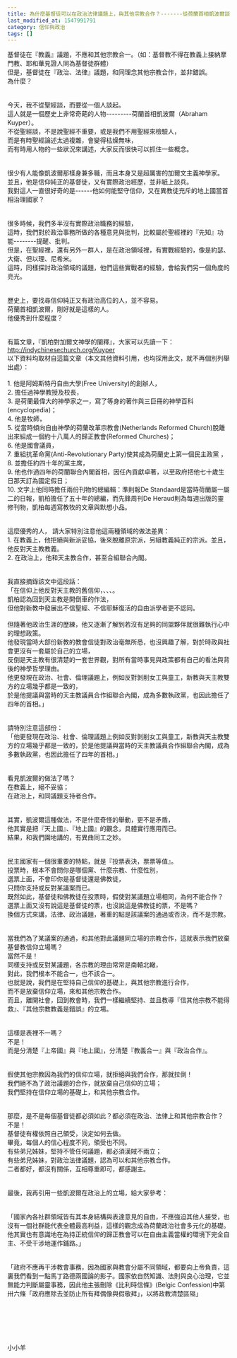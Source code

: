 ```yaml
---
title: 為什麼基督徒可以在政治法律議題上，與其他宗教合作？-------從荷蘭首相凱波爾談起
last_modified_at: 1547991791
category: 信仰與政治
tags: []
---
```


基督徒在『教義』議題，不應和其他宗教合一。（如：基督教不得在教義上接納摩門教、耶和華見證人同為基督徒群體）<br>但是，基督徒在『政治、法律』議題，和同理念其他宗教合作，並非錯誤。<br><!--more-->為什麼？<br><br><br>今天，我不從聖經談，而要從一個人談起。<br>這人就是一個歷史上非常奇葩的人物---------荷蘭首相凱波爾（Abraham Kuyper）。<br>不從聖經談，不是說聖經不重要，或是我們不用聖經來檢驗人，<br>而是有時聖經論述太過複雜，會變得枯燥無味，<br>而有時用人物的一些狀況來講述，大家反而很快可以抓住一些概念。<br><br><br>很少有人能像凱波爾那樣身兼多職，而且本身又是超厲害的加爾文主義神學家。<br>並且，他是信仰純正的基督徒，又有實際政治經歷，並非紙上談兵。<br>我對這人一直很好奇的是------他如何能堅守信仰，又在異教徒充斥的地上國當首相治理國家？<br><br><br>很多時候，我們多半沒有實際政治職務的經驗，<br>這時，我們對於政治事務所做的各種意見與批判，比較屬於聖經裡的『先知』功能--------提醒、批判。<br>但是，在聖經裡，還有另外一群人，是在政治領域裡，有實戰經驗的，像是約瑟、大衛、但以理、尼希米。<br>這時，同樣探討政治領域的議題，他們這些實戰者的經驗，會給我們另一個角度的亮光。<br><br><br>歷史上，要找尋信仰純正又有政治高位的人，並不容易。<br>荷蘭首相凱波爾，剛好就是這樣的人。<br>他優秀到什麼程度？<br><br><br>有篇文章，『凱柏對加爾文神學的闡釋』，大家可以先讀一下：<br>http://indychinesechurch.org/Kuyper<br>以下資料均取材自這篇文章（本文其他資料引用，也均採用此文，就不再個別列舉出處）：<br><br>1.	他是阿姆斯特丹自由大學(Free University)的創辦人，<br>2.	擔任過神學教授及校長，<br>3.	是荷蘭最偉大的神學家之一，寫了等身的著作與三巨冊的神學百科(encyclopedia)；<br>4.	他是牧師，<br>5.	從當時傾向自由神學的荷蘭改革宗教會(Netherlands Reformed Church)脫離出來組成一個約十八萬人的歸正教會(Reformed Churches)；<br>6.	他是國會議員，<br>7.	重組抗革命黨(Anti-Revolutionary Party)使其成為荷蘭史上第一個民主政黨 ，<br>8.	並擔任約四十年的黨主席，<br>9.	他也作過四年的荷蘭聯合內閣首相，因任內貢獻卓著，以至政府把他七十歲生日那天訂為國定假日；<br>10.	文字上他同時擔任兩份刊物的總編輯：準則報De Standaard是當時荷蘭屬一屬二的日報，凱柏擔任了五十年的總編，而先鋒周刊De Heraud則為每週出版的靈修刊物，凱柏每週寫教牧的文章與默想小品。<br><br><br>這麼優秀的人， 請大家特別注意他這兩種領域的做法差異：<br>1.	在教義上，他拒絕與新派妥協，後來脫離原宗派，另組教義純正的宗派。並且，他反對天主教教義。<br>2.	在政治上，他和天主教合作，甚至合組聯合內閣。<br><br><br>我直接摘錄該文中這段話：<br>「在信仰上他反對天主教的舊信仰，、、、。<br>凱柏認為回到天主教是開倒車的作法，<br>但他對新教中發展出不信聖經、不信耶穌復活的自由派學者更不認同。<br><br>但隨著他政治生涯的歷練，他又逐漸了解到若沒有足夠的同盟夥伴就很難執行心中的理想政策。<br>他發現當時大部份新教的教會信徒對政治毫無所悉，也沒興趣了解，對於時政與社會更沒有一套屬於自己的立場，<br>反倒是天主教有很清楚的一套世界觀，對所有當時事見與政策都有自己的看法與背後的神學哲學理由。<br>他更發現在政治、社會、倫理議題上，例如反對剝削女工與童工，新教與天主教雙方的立場幾乎都是一致的，<br>於是他提議與當時的天主教議員合作組聯合內閣，成為多數執政黨，也因此擔任了四年的首相。」<br><br><br>請特別注意這部份：<br>「他更發現在政治、社會、倫理議題上例如反對剝削女工與童工，新教與天主教雙方的立場幾乎都是一致的，於是他提議與當時的天主教議員合作組聯合內閣，成為多數執政黨，也因此擔任了四年的首相。」<br><br><br>看見凱波爾的做法了嗎？<br>在教義上，絕不妥協；<br>在政治上，和同議題支持者合作。<br><br><br>其實，凱波爾這種做法，不是什麼奇怪的舉動，更不是矛盾，<br>他其實是把『天上國』、『地上國』的觀念，具體實行應用而已。<br>結果，和我們園地講的，有異曲同工之妙。<br><br><br>民主國家有一個很重要的特點，就是『投票表決，票票等值』。<br>投票時，根本不會問你是哪個黨、什麼宗教、什麼性別，<br>選票上面，不會印你是基督徒還是佛教徒，<br>只問你支持或反對某議案而已。<br>既然如此，基督徒和佛教徒在投票時，假使對某議題立場相同，為何不能合作？<br>選票上面又沒有說這是基督徒的票，也沒說這是佛教徒的票，不是嗎？<br>換個方式來講，法律、政治議題，著重的點是該議案的通過或否決，而不是宗教。<br><br><br>當我們為了某議案的通過，和其他對此議題同立場的宗教合作，這就表示我們放棄基督教信仰立場嗎？<br>當然不是！<br>同樣支持或反對某議題，各宗教的理由常常是南轅北轍，<br>對此，我們根本不能合一，也不該合一。<br>也就是說，我們是在堅持自己信仰的基礎上，與其他宗教進行合作，<br>而不是放棄信仰立場，來和其他宗教合作。<br>而且，離開社會，回到教會時，我們一樣繼續堅持、並且教導『信其他宗教不能得救』、『其他宗教教義是錯誤』的立場。<br><br><br>這樣是表裡不一嗎？<br>不是！<br>而是分清楚『上帝國』與『地上國』，分清楚『教義合一』與『政治合作』。<br><br><br>假使其他宗教因為我們的信仰立場，就拒絕與我們合作，那就拉倒！<br>我們絕不為了政治議題的合作，就放棄自己信仰的立場；<br>我們堅持在信仰立場的基礎上，和其他宗教合作。<br><br><br>那麼，是不是每個基督徒都必須如此？都必須在政治、法律上和其他宗教合作？<br>不是！<br>基督徒有權依照自己領受，決定如何去做。<br>畢竟，每個人的信心程度不同，領受也不同。<br>有些弟兄姊妹，堅持不管任何議題，都必須漢賊不兩立；<br>有些弟兄姊妹，對政治法律議題，認為可以和其他宗教合作。<br>二者都好，都沒有關係，互相尊重即可，都感謝主。<br><br><br>最後，我再引用一些凱波爾在政治上的立場，給大家參考：<br><br><br>「國家內各社群領域皆有其本身結構與表達意見的自由，不應強迫其他人接受，也沒有一個社群能代表全體最高利益，這樣的觀念成為荷蘭政治社會多元化的基礎。他其實也有意識地在為持正統信仰的歸正教會可以在自由主義當權的環境下完全自主、不受干涉地運作鋪路。」<br><br><br>「政府不應再干涉教會事務，因為國家與教會分屬不同領域，都要向上帝負責，這裏我們看到一點馬丁路德兩國論的影子。國家依自然知識、法則與良心治理，它並無能力判斷屬靈事務，因此他主張刪除《比利時信條》(Belgic Confession)中第卅六條「政府應除去並防止所有拜偶像與假敬拜」，以將政教清楚區隔」<br><br><br><br><br><br><br>小小羊<br><br><br><br><br><br><br><br>

